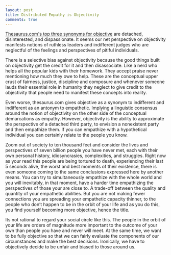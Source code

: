 ```yaml
---
layout: post 
title: Distributed Empathy is Objectivity
comments: true
---
```


[Thesaurus.com's top three synonyms for objective](http://www.thesaurus.com/browse/objective) are detached, disinterested, and dispassionate. It seems our net perspective on objectivity manifests notions of ruthless leaders and indifferent judges who are neglectful of the feelings and perspectives of pitiful individuals.

There is a selective bias against objectivity because the good things built on objectivity get the credit for it and then disassociate. Like a nerd who helps all the popular kids with their homework. They accept praise never mentioning how much they owe to help. These are the conceptual upper crust of fairness, justice, discipline and composure and whenever someone lauds their essential role in humanity they neglect to give credit to the objectivity that people need to manifest these concepts into reality.

Even worse, thesaurus.com gives objective as a synonym to indifferent and indifferent as an antonym to empathetic. Implying a linguistic consensus around the notion of objectivity on the other side of the conceptual demarcations as empathy. However, objectivity is the ability to approximate the perspective of a detached third party, to envision a nonexistent party and then empathize them. If you can empathize with a hypothetical individual you can certainly relate to the people you know.

Zoom out of society to ten thousand feet and consider the lives and perspectives of seven billion people you have never met, each with their own personal history, idiosyncrasies, complexities, and struggles. Right now as your read this people are being tortured to death, experiencing their last 5 seconds alive, the worst and best moments of their existence, there is even someone coming to the same conclusions expressed here by another means. You can try to simultaneously empathize with the whole world and you will inevitably, in that moment, have a harder time empathizing the perspectives of those your are close to. A trade-off between the quality and quantity of your empathetic abilities. But you are not making fewer connections you are spreading your empathetic capacity thinner, to the people who don’t happen to be in the orbit of your life and as you do this, you find yourself becoming more objective, hence the title.

Its not rational to regard your social circle like this. The people in the orbit of your life are orders of magnitude more important to the outcome of your own than people you have and never will meet. At the same time, we want to be fully objective so that we can fairly evaluate the components of our circumstances and make the best decisions. Ironically, we have to objectively decide to be unfair and biased to those around us.
